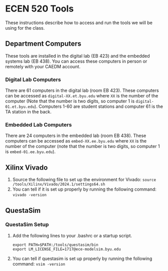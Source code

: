 # ECEN 520 Tools

These instructions describe how to access and run the tools we will be using for the class.

## Department Computers

These tools are installed in the digital lab (EB 423) and the embedded systems lab (EB 438).
You can access these computers in person or remotely with your CAEDM account.

### Digital Lab Computers

There are 61 computers in the digital lab (room EB 423).
These computers can be accessed as `digital-XX.et.byu.edu` where `XX` is the number of the computer
(Note that the number is two digits, so computer 1 is `digital-01.et.byu.edu`).
Computers 1-60 are student stations and computer 61 is the TA station in the back.

### Embedded Lab Computers

There are 24 computers in the embedded lab (room EB 438).
These computers can be accessed as `embed-XX.ee.byu.edu` where `XX` is the number of the computer (note that the number is two digits, so computer 1 is `embed-01.ee.byu.edu`).

## Xilinx Vivado

1. Source the following file to set up the environment for Vivado: ```source  /tools/Xilinx/Vivado/2024.1/settings64.sh```
2. You can tell if it is set up properly by running the following command: ```vivado -version```

## QuestaSim

<!--
Modelsim version 10
https://faculty-web.msoe.edu/johnsontimoj/Common/FILES/modelsim_user.pdf
Command reference version 5
https://web.eecs.utk.edu/~dbouldin/protected/modelsim_se_ref.pdf
-->

### QuestaSim Setup

1. Add the following lines to your .bashrc or a startup script.

    ```
    export PATH=$PATH:/tools/questasim/bin
    export LM_LICENSE_FILE=1717@ece-modelsim.byu.edu
    ```

2. You can tell if questasim is set up properly by running the following command: ```vsim -version```
